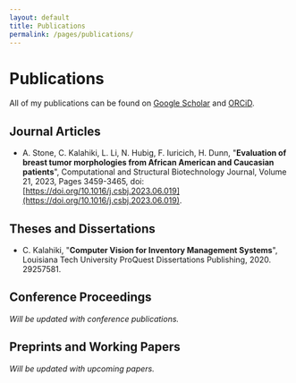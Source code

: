 ```yaml
---
layout: default
title: Publications
permalink: /pages/publications/
---
```


# Publications

All of my publications can be found on [Google Scholar](https://scholar.google.com/) and [ORCiD](https://orcid.org/).

## Journal Articles

- A. Stone, C. Kalahiki, L. Li, N. Hubig, F. Iuricich, H. Dunn, "**Evaluation of breast tumor morphologies from African American and Caucasian patients**", Computational and Structural Biotechnology Journal, Volume 21, 2023, Pages 3459-3465, doi: [https://doi.org/10.1016/j.csbj.2023.06.019](https://doi.org/10.1016/j.csbj.2023.06.019).

## Theses and Dissertations

- C. Kalahiki, "**Computer Vision for Inventory Management Systems**", Louisiana Tech University ProQuest Dissertations Publishing, 2020. 29257581.

## Conference Proceedings

*Will be updated with conference publications.*

## Preprints and Working Papers

*Will be updated with upcoming papers.*